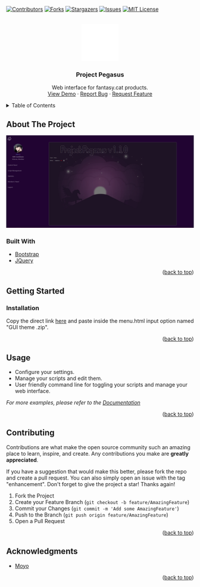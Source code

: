 <div id="top"></div>
<!--
*** Thanks for checking out the Best-README-Template. If you have a suggestion
*** that would make this better, please fork the repo and create a pull request
*** or simply open an issue with the tag "enhancement".
*** Don't forget to give the project a star!
*** Thanks again! Now go create something AMAZING! :D
-->



<!-- PROJECT SHIELDS -->
<!--
*** I'm using markdown "reference style" links for readability.
*** Reference links are enclosed in brackets [ ] instead of parentheses ( ).
*** See the bottom of this document for the declaration of the reference variables
*** for contributors-url, forks-url, etc. This is an optional, concise syntax you may use.
*** https://www.markdownguide.org/basic-syntax/#reference-style-links
-->
[![Contributors][contributors-shield]][contributors-url]
[![Forks][forks-shield]][forks-url]
[![Stargazers][stars-shield]][stars-url]
[![Issues][issues-shield]][issues-url]
[![MIT License][license-shield]][license-url]



<!-- PROJECT LOGO -->
<br />
<div align="center">
  <a href="https://github.com/danny-tdf/project-pegasus">
    <img src="assets/logo_pegasus.png" alt="Logo" width="100" height="100">
  </a>

<h3 align="center">Project Pegasus</h3>

  <p align="center">
    Web interface for fantasy.cat products.
    <br />
    <a href="https://github.com/danny-tdf/project-pegasus">View Demo</a>
    ·
    <a href="https://github.com/danny-tdf/project-pegasus/issues">Report Bug</a>
    ·
    <a href="https://github.com/danny-tdf/project-pegasus/issues">Request Feature</a>
  </p>
</div>



<!-- TABLE OF CONTENTS -->
<details>
  <summary>Table of Contents</summary>
  <ol>
    <li>
      <a href="#about-the-project">About The Project</a>
      <ul>
        <li><a href="#built-with">Built With</a></li>
      </ul>
    </li>
    <li>
      <a href="#getting-started">Getting Started</a>
    </li>
    <li>
      <a href="#installation">Installation</a>
    </li>
    <li><a href="#usage">Usage</a></li>
    <li><a href="#roadmap">Roadmap</a></li>
    <li><a href="#contributing">Contributing</a></li>
    <li><a href="#license">License</a></li>
    <li><a href="#contact">Contact</a></li>
    <li><a href="#acknowledgments">Acknowledgments</a></li>
  </ol>
</details>



<!-- ABOUT THE PROJECT -->
## About The Project

[![Product Name Screen Shot][product-screenshot]](https://example.com)




### Built With

* [Bootstrap](https://getbootstrap.com)
* [JQuery](https://jquery.com)

<p align="right">(<a href="#top">back to top</a>)</p>



<!-- GETTING STARTED -->
## Getting Started


### Installation

Copy the direct link [here](https://github.com/danny-tdf/project-pegasus/blob/6102023873042b2f18ecafcaf6efa1b946874ad1/gui.zip?raw=true) and paste inside the menu.html input option named "GUI theme .zip".

<p align="right">(<a href="#top">back to top</a>)</p>



<!-- USAGE EXAMPLES -->
## Usage

* Configure your settings.
* Manage your scripts and edit them.
* User friendly command line for toggling your scripts and manage your web interface.

_For more examples, please refer to the [Documentation](https://fantasy.cat/forums/index.php?threads/project-pegasus.6272/)_

<p align="right">(<a href="#top">back to top</a>)</p>





<!-- CONTRIBUTING -->
## Contributing

Contributions are what make the open source community such an amazing place to learn, inspire, and create. Any contributions you make are **greatly appreciated**.

If you have a suggestion that would make this better, please fork the repo and create a pull request. You can also simply open an issue with the tag "enhancement".
Don't forget to give the project a star! Thanks again!

1. Fork the Project
2. Create your Feature Branch (`git checkout -b feature/AmazingFeature`)
3. Commit your Changes (`git commit -m 'Add some AmazingFeature'`)
4. Push to the Branch (`git push origin feature/AmazingFeature`)
5. Open a Pull Request

<p align="right">(<a href="#top">back to top</a>)</p>










<!-- ACKNOWLEDGMENTS -->
## Acknowledgments

* [Moyo](https://fantasy.cat/forums/index.php?members/moyo.7567/)


<p align="right">(<a href="#top">back to top</a>)</p>



<!-- MARKDOWN LINKS & IMAGES -->
<!-- https://www.markdownguide.org/basic-syntax/#reference-style-links -->
[contributors-shield]: https://img.shields.io/github/contributors/danny-tdf/project-pegasus.svg?style=for-the-badge
[contributors-url]: https://github.com/danny-tdf/project-pegasus/graphs/contributors
[forks-shield]: https://img.shields.io/github/forks/danny-tdf/project-pegasus.svg?style=for-the-badge
[forks-url]: https://github.com/danny-tdf/project-pegasus/network/members
[stars-shield]: https://img.shields.io/github/stars/danny-tdf/project-pegasus.svg?style=for-the-badge
[stars-url]: https://github.com/danny-tdf/project-pegasus/stargazers
[issues-shield]: https://img.shields.io/github/issues/danny-tdf/project-pegasus.svg?style=for-the-badge
[issues-url]: https://github.com/danny-tdf/project-pegasus/issues
[license-shield]: https://img.shields.io/github/license/danny-tdf/project-pegasus.svg?style=for-the-badge
[license-url]: https://github.com/danny-tdf/project-pegasus/blob/gui/LICENSE
[product-screenshot]: assets/Screenshot.png
